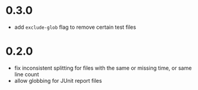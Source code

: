 # 0.3.0

- add `exclude-glob` flag to remove certain test files

# 0.2.0

- fix inconsistent splitting for files with the same or missing time, or same line count
- allow globbing for JUnit report files
